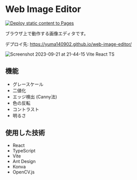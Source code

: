 # Web Image Editor

[![Deploy static content to Pages](https://github.com/yuma140902/web-image-editor/actions/workflows/deploy.yml/badge.svg)](https://github.com/yuma140902/web-image-editor/actions/workflows/deploy.yml)

ブラウザ上で動作する画像エディタです。

デプロイ先: <https://yuma140902.github.io/web-image-editor/>

![Screenshot 2023-09-21 at 21-44-15 Vite React TS](https://github.com/yuma140902/web-image-editor/assets/23431077/f1106967-111e-4165-afd6-f6c73eae25fc)


## 機能

- グレースケール
- 二値化
- エッジ検出 (Canny法)
- 色の反転
- コントラスト
- 明るさ

## 使用した技術

- React
- TypeScript
- Vite
- Ant Design
- Konva
- OpenCV.js
